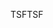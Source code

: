 <span data-ttu-id="46461-101">TSF</span><span class="sxs-lookup"><span data-stu-id="46461-101">TSF</span></span>